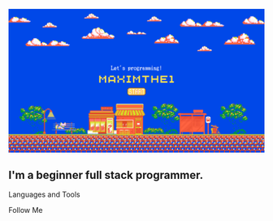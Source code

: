 [![Header](https://github.com/Maximthe1/Maximthe1/blob/main/assets/Maximthe1.png)](https://github.com/Maximthe1)

## I'm a beginner full stack programmer.

Languages and Tools

Follow Me